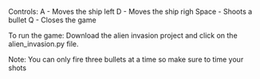 Controls:
A - Moves the ship left
D - Moves the ship righ
Space - Shoots a bullet
Q - Closes the game

To run the game:
Download the alien invasion project and click on the alien_invasion.py file. 

Note: You can only fire three bullets at a time so make sure to time your shots  